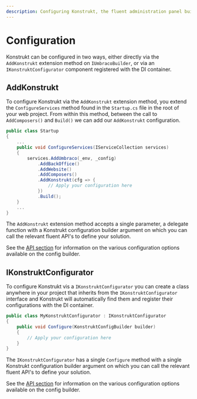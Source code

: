 ```yaml
---
description: Configuring Konstrukt, the fluent administration panel builder for Umbraco.
---
```


# Configuration

Konstrukt can be configured in two ways, either directly via the `AddKonstrukt` extension method on `IUmbracoBuilder`, or via an `IKonstruktConfigurator` component registered with the DI container.

## AddKonstrukt

To configure Konstrukt via the `AddKonstrukt` extension method, you extend the `ConfigureServices` method found in the `Startup.cs` file in the root of your web project. From within this method, between the call to `AddComposers()` and `Build()` we can add our `AddKonstrukt` configuration.

```csharp
public class Startup
{
    ...
    public void ConfigureServices(IServiceCollection services)
    {
        services.AddUmbraco(_env, _config)
            .AddBackOffice()
            .AddWebsite()
            .AddComposers()
            .AddKonstrukt(cfg => {
                // Apply your configuration here
            })
            .Build();
    }
    ...
}

```

The `AddKonstrukt` extension method accepts a single parameter, a delegate function with a Konstrukt configuration builder argument on which you can call the relevant fluent API's to define your solution.

See the [API section](../api/conventions.md) for information on the various configuration options available on the config builder.

## IKonstruktConfigurator

To configure Konstrukt vis a `IKonstruktConfigurator` you can create a class anywhere in your project that inherits from the `IKonstruktConfigurator` interface and Konstrukt will automatically find them and register their configurations with the DI container.

```csharp
public class MyKonstruktConfigurator : IKonstruktConfigurator
{
    public void Configure(KonstruktConfigBuilder builder)
    {
        // Apply your configuration here
    }
}
```

The `IKonstruktConfigurator` has a single `Configure` method with a single Konstrukt configuration builder argument on which you can call the relevant fluent API's to define your solution.

See the [API section](../api/conventions.md) for information on the various configuration options available on the config builder.
